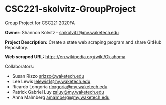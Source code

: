 # CSC221-skolvitz-GroupProject

Group Project for CSC221 2020FA

**Owner:** Shannon Kolvitz - smkolvitz@my.waketech.edu

**Project Description:** Create a state web scraping program and share GitHub Repository.

**Web scraped URL:** https://en.wikipedia.org/wiki/Oklahoma

Collaborators:

- Susan Rizzo           srizzo@waketech.edu
- Lee Lewis             lelewis1@my.waketech.edu
- Ricardo Longoria      rlongoria@my.waketech.edu
- Patrick Gabriel Luy   paluy@my.waketech.edu
- Anna Malmberg         amalmberg@my.waketech.edu
